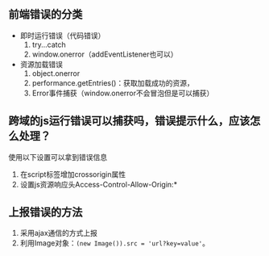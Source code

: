 ## 前端错误的分类
- 即时运行错误（代码错误）
  1. try...catch
  2. window.onerror（addEventListener也可以）
- 资源加载错误
  1. object.onerror
  2. performance.getEntries()：获取加载成功的资源，
  3. Error事件捕获（window.onerror不会冒泡但是可以捕获）

## 跨域的js运行错误可以捕获吗，错误提示什么，应该怎么处理？
使用以下设置可以拿到错误信息
1. 在script标签增加crossorigin属性
2. 设置js资源响应头Access-Control-Allow-Origin:*

## 上报错误的方法
1. 采用ajax通信的方式上报
2. 利用Image对象：`(new Image()).src = 'url?key=value'`。
